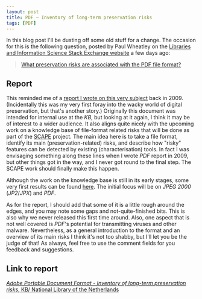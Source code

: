 ```yaml
---
layout: post
title: PDF – Inventory of long-term preservation risks
tags: [PDF]
---
```


In this blog post I'll be dusting off some old stuff for a change. The occasion for this is the following question,  posted by Paul Wheatley on the [Libraries and Information Science Stack Exchange website][LibStack] a few days ago:
> [What preservation risks are associated with the PDF file format?][PDFStack]

<!--more-->

## Report

This reminded me of a [report I wrote on this very subject][PDFPreservationRisks]  back in 2009. (Incidentally this was my very first foray into the wacky world of digital preservation, but that's another story.) Originally this document was intended for internal use at the *KB*, but looking at it again, I think it may be of interest to a wider audience. It also aligns quite nicely with the upcoming work on a knowledge base of file-format related risks that will be done as part of the [SCAPE][SCAPE] project. The main idea here is to take a file format, identify its main (preservation-related) risks, and describe how "risky" features can be detected by existing (characterisation) tools. In fact I was envisaging something along these lines when I wrote *PDF* report in 2009, but other things got in the way, and I never got round to the final step. The SCAPE work should finally make this happen. 

Although the work on the knowledge base is still in its early stages, some very first results can be found [here][KnowledgeBase]. The initial focus will be on *JPEG 2000* (*JP2*/*JPX*) and *PDF*.

As for the report, I should add that some of it is a little rough around the edges, and you may note some gaps and not-quite-finished bits. This is also why we never released this first time around. Also, one aspect that is not well covered is *PDF*'s potential for transmitting viruses and other malware. Nevertheless, as a general introduction to the format and an overview of its main risks I think it's not too shabby, but I'll let you be the judge of that! As always, feel free to use the comment fields for you feedback and suggestions.

## Link to report

[*Adobe Portable Document Format - Inventory of long-term preservation risks*, KB/ National Library of the Netherlands][PDFPreservationRisks]

[PDFPreservationRisks]: https://zenodo.org/record/801661

[PDFStack]:http://libraries.stackexchange.com/questions/964/what-preservation-risks-are-associated-with-the-pdf-file-format

[SCAPE]:http://www.scape-project.eu/

[LibStack]:http://libraries.stackexchange.com/

[KnowledgeBase]:http://wiki.opf-labs.org/display/TR/Formats